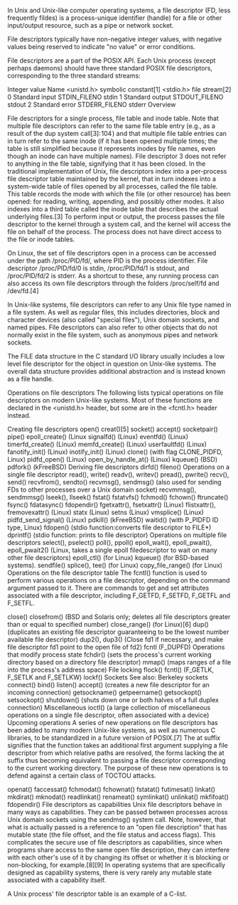 In Unix and Unix-like computer operating systems, a file descriptor (FD, less frequently fildes) is a process-unique identifier (handle) for a file or other input/output resource, such as a pipe or network socket.

File descriptors typically have non-negative integer values, with negative values being reserved to indicate "no value" or error conditions.

File descriptors are a part of the POSIX API. Each Unix process (except perhaps daemons) should have three standard POSIX file descriptors, corresponding to the three standard streams:

Integer value	Name	<unistd.h> symbolic constant[1]	<stdio.h> file stream[2]
0	Standard input	STDIN_FILENO	stdin
1	Standard output	STDOUT_FILENO	stdout
2	Standard error	STDERR_FILENO	stderr
Overview

File descriptors for a single process, file table and inode table. Note that multiple file descriptors can refer to the same file table entry (e.g., as a result of the dup system call[3]: 104 ) and that multiple file table entries can in turn refer to the same inode (if it has been opened multiple times; the table is still simplified because it represents inodes by file names, even though an inode can have multiple names). File descriptor 3 does not refer to anything in the file table, signifying that it has been closed.
In the traditional implementation of Unix, file descriptors index into a per-process file descriptor table maintained by the kernel, that in turn indexes into a system-wide table of files opened by all processes, called the file table. This table records the mode with which the file (or other resource) has been opened: for reading, writing, appending, and possibly other modes. It also indexes into a third table called the inode table that describes the actual underlying files.[3] To perform input or output, the process passes the file descriptor to the kernel through a system call, and the kernel will access the file on behalf of the process. The process does not have direct access to the file or inode tables.

On Linux, the set of file descriptors open in a process can be accessed under the path /proc/PID/fd/, where PID is the process identifier. File descriptor /proc/PID/fd/0 is stdin, /proc/PID/fd/1 is stdout, and /proc/PID/fd/2 is stderr. As a shortcut to these, any running process can also access its own file descriptors through the folders /proc/self/fd and /dev/fd.[4]

In Unix-like systems, file descriptors can refer to any Unix file type named in a file system. As well as regular files, this includes directories, block and character devices (also called "special files"), Unix domain sockets, and named pipes. File descriptors can also refer to other objects that do not normally exist in the file system, such as anonymous pipes and network sockets.

The FILE data structure in the C standard I/O library usually includes a low level file descriptor for the object in question on Unix-like systems. The overall data structure provides additional abstraction and is instead known as a file handle.

Operations on file descriptors
The following lists typical operations on file descriptors on modern Unix-like systems. Most of these functions are declared in the <unistd.h> header, but some are in the <fcntl.h> header instead.

Creating file descriptors
open()
creat()[5]
socket()
accept()
socketpair()
pipe()
epoll_create() (Linux
signalfd() (Linux)
eventfd() (Linux)
timerfd_create() (Linux)
memfd_create() (Linux)
userfaultfd() (Linux)
fanotify_init() (Linux)
inotify_init() (Linux)
clone() (with flag CLONE_PIDFD, Linux)
pidfd_open() (Linux)
open_by_handle_at() (Linux)
kqueue() (BSD)
pdfork() (kFreeBSD)
Deriving file descriptors
dirfd()
fileno()
Operations on a single file descriptor
read(), write()
readv(), writev()
pread(), pwrite()
recv(), send()
recvfrom(), sendto()
recvmsg(), sendmsg() (also used for sending FDs to other processes over a Unix domain socket)
recvmmsg(), sendmmsg()
lseek(), llseek()
fstat()
fstatvfs()
fchmod()
fchown()
ftruncate()
fsync()
fdatasync()
fdopendir()
fgetxattr(), fsetxattr() (Linux)
flistxattr(), fremovexattr() (Linux)
statx (Linux)
setns (Linux)
vmsplice() (Linux)
pidfd_send_signal() (Linux)
pdkill() (kFreeBSD)
waitid() (with P_PIDFD ID type, Linux)
fdopen() (stdio function:converts file descriptor to FILE*)
dprintf() (stdio function: prints to file descriptor)
Operations on multiple file descriptors
select(), pselect()
poll(), ppoll()
epoll_wait(), epoll_pwait(), epoll_pwait2() (Linux, takes a single epoll filedescriptor to wait on many other file descriptors)
epoll_ctl() (for Linux)
kqueue() (for BSD-based systems).
sendfile()
splice(), tee() (for Linux)
copy_file_range() (for Linux)
Operations on the file descriptor table
The fcntl() function is used to perform various operations on a file descriptor, depending on the command argument passed to it. There are commands to get and set attributes associated with a file descriptor, including F_GETFD, F_SETFD, F_GETFL and F_SETFL.

close()
closefrom() (BSD and Solaris only; deletes all file descriptors greater than or equal to specified number)
close_range() (for Linux)[6]
dup() (duplicates an existing file descriptor guaranteeing to be the lowest number available file descriptor)
dup2(), dup3() (Close fd1 if necessary, and make file descriptor fd1 point to the open file of fd2)
fcntl (F_DUPFD)
Operations that modify process state
fchdir() (sets the process's current working directory based on a directory file descriptor)
mmap() (maps ranges of a file into the process's address space)
File locking
flock()
fcntl() (F_GETLK, F_SETLK and F_SETLKW)
lockf()
Sockets
See also: Berkeley sockets
connect()
bind()
listen()
accept() (creates a new file descriptor for an incoming connection)
getsockname()
getpeername()
getsockopt()
setsockopt()
shutdown() (shuts down one or both halves of a full duplex connection)
Miscellaneous
ioctl() (a large collection of miscellaneous operations on a single file descriptor, often associated with a device)
Upcoming operations
A series of new operations on file descriptors has been added to many modern Unix-like systems, as well as numerous C libraries, to be standardized in a future version of POSIX.[7] The at suffix signifies that the function takes an additional first argument supplying a file descriptor from which relative paths are resolved, the forms lacking the at suffix thus becoming equivalent to passing a file descriptor corresponding to the current working directory. The purpose of these new operations is to defend against a certain class of TOCTOU attacks.

openat()
faccessat()
fchmodat()
fchownat()
fstatat()
futimesat()
linkat()
mkdirat()
mknodat()
readlinkat()
renameat()
symlinkat()
unlinkat()
mkfifoat()
fdopendir()
File descriptors as capabilities
Unix file descriptors behave in many ways as capabilities. They can be passed between processes across Unix domain sockets using the sendmsg() system call. Note, however, that what is actually passed is a reference to an "open file description" that has mutable state (the file offset, and the file status and access flags). This complicates the secure use of file descriptors as capabilities, since when programs share access to the same open file description, they can interfere with each other's use of it by changing its offset or whether it is blocking or non-blocking, for example.[8][9] In operating systems that are specifically designed as capability systems, there is very rarely any mutable state associated with a capability itself.

A Unix process' file descriptor table is an example of a C-list.

